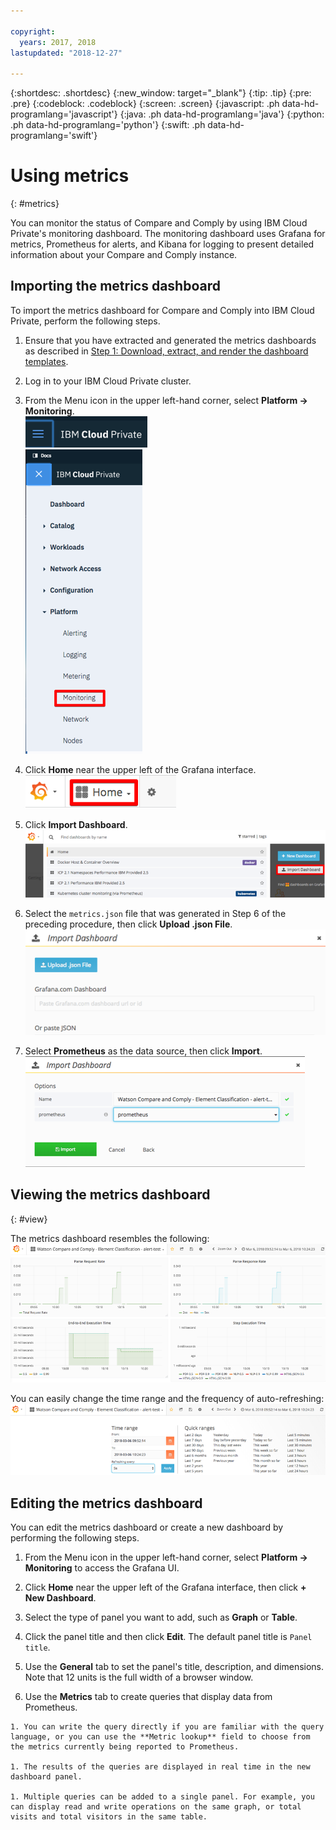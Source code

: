 ```yaml
---

copyright:
  years: 2017, 2018
lastupdated: "2018-12-27"

---
```


{:shortdesc: .shortdesc}
{:new_window: target="_blank"}
{:tip: .tip}
{:pre: .pre}
{:codeblock: .codeblock}
{:screen: .screen}
{:javascript: .ph data-hd-programlang='javascript'}
{:java: .ph data-hd-programlang='java'}
{:python: .ph data-hd-programlang='python'}
{:swift: .ph data-hd-programlang='swift'}

# Using metrics
{: #metrics}

You can monitor the status of Compare and Comply by using IBM Cloud Private's monitoring dashboard. The monitoring dashboard uses Grafana for metrics, Prometheus for alerts, and Kibana for logging to present detailed information about your Compare and Comply instance.

## Importing the metrics dashboard

To import the metrics dashboard for Compare and Comply into IBM Cloud Private, perform the following steps.

  1. Ensure that you have extracted and generated the metrics dashboards as described in [Step 1: Download, extract, and render the dashboard templates](/docs/services/compare-and-comply/monitor.html#monitor).

  1. Log in to your IBM Cloud Private cluster.

  1. From the Menu icon in the upper left-hand corner, select **Platform -> Monitoring**. <br />
      ![IBM Cloud Private Menu icon](images/icp-menu.png) <br />
      ![Platform -> Monitoring menu](images/icp-monitoring.png)

  1. Click **Home** near the upper left of the Grafana interface. <br />
      ![Home icon](images/icp-home.png)

  1. Click **Import Dashboard**.
      ![Import Dashboard icon](images/import-dboard.png)

  1. Select the  `metrics.json` file that was generated in Step 6 of the preceding procedure, then click **Upload .json File**. <br />
      ![Upload the metrics.json file](images/metrics-json.png)

  1. Select **Prometheus** as the data source, then click **Import**.
       ![Select Prometheus](images/prometheus.png)

## Viewing the metrics dashboard
{: #view}

The metrics dashboard resembles the following:
![The metrics dashboard](images/metrics-dboard.png)

You can easily change the time range and the frequency of auto-refreshing:
![Change the time range and refresh rate](images/dboard-change.png)

## Editing the metrics dashboard

You can edit the metrics dashboard or create a new dashboard by performing the following steps.

  1. From the Menu icon in the upper left-hand corner, select **Platform -> Monitoring** to access the Grafana UI.

  1. Click **Home** near the upper left of the Grafana interface, then click **+ New Dashboard**.

  1. Select the type of panel you want to add, such as **Graph** or **Table**.

  1. Click the panel title and then click **Edit**. The default panel title is `Panel title`.

  1. Use the **General** tab to set the panel's title, description, and dimensions. Note that 12 units is the full width of a browser window.

  1. Use the **Metrics** tab to create queries that display data from Prometheus.

    1. You can write the query directly if you are familiar with the query language, or you can use the **Metric lookup** field to choose from the metrics currently being reported to Prometheus.

    1. The results of the queries are displayed in real time in the new dashboard panel.

    1. Multiple queries can be added to a single panel. For example, you can display read and write operations on the same graph, or total visits and total visitors in the same table.

